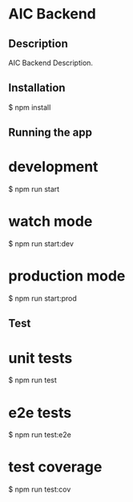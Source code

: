 # AIC Backend

## Description

AIC Backend Description.

## Installation

$ npm install

## Running the app

# development
$ npm run start

# watch mode
$ npm run start:dev

# production mode
$ npm run start:prod

## Test

# unit tests
$ npm run test

# e2e tests
$ npm run test:e2e

# test coverage
$ npm run test:cov
